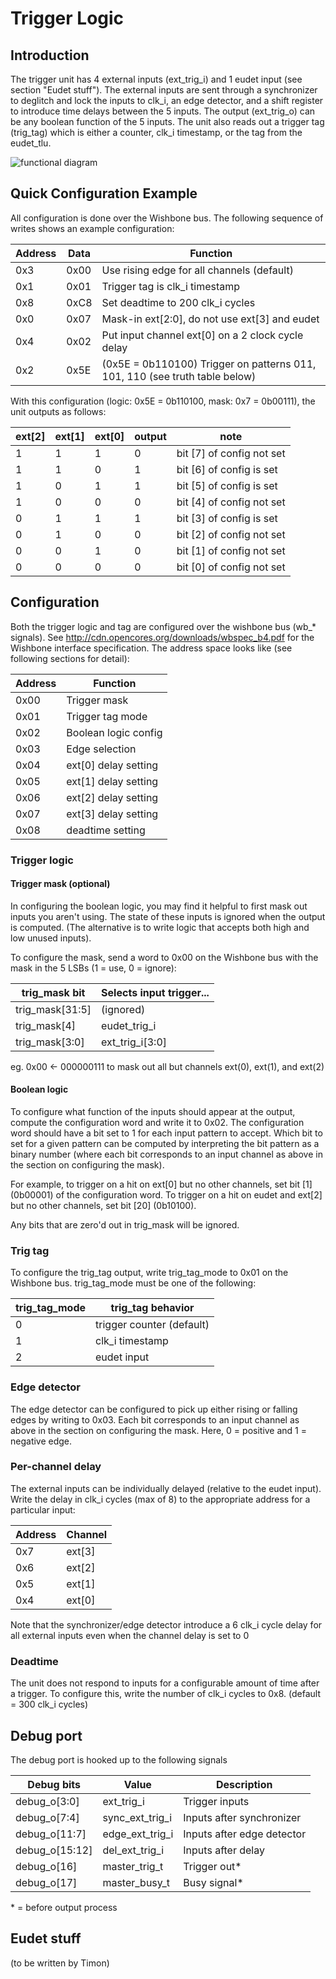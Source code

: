 # Trigger Logic

## Introduction

The trigger unit has 4 external inputs (ext_trig_i) and 1 eudet input
(see section "Eudet stuff"). The external inputs are sent through a
synchronizer to deglitch and lock the inputs to clk_i, an edge
detector, and a shift register to introduce time delays between the 5
inputs. The output (ext_trig_o) can be any boolean function of the 5
inputs. The unit also reads out a trigger tag (trig_tag) which is
either a counter, clk_i timestamp, or the tag from the eudet_tlu.

![functional diagram](https://raw.githubusercontent.com/VBaratham/Yarr-fw/d4ac8fb55ea8841d49615f19a224feff78507fab/doc/Trigger%20logic%20core.png)

## Quick Configuration Example

All configuration is done over the Wishbone bus. The following sequence of writes shows an example configuration:

| Address   | Data   | Function                                                                    |
| --------- | ------ | --------------------------------------------------------------------------- |
| 0x3       | 0x00   | Use rising edge for all channels (default)                                  |
| 0x1       | 0x01   | Trigger tag is clk_i timestamp                                              |
| 0x8       | 0xC8   | Set deadtime to 200 clk_i cycles                                            |
| 0x0       | 0x07   | Mask-in ext[2:0], do not use ext[3] and eudet                               |
| 0x4       | 0x02   | Put input channel ext[0] on a 2 clock cycle delay                           |
| 0x2       | 0x5E   | (0x5E = 0b110100) Trigger on patterns 011, 101, 110 (see truth table below) |

With this configuration (logic: 0x5E = 0b110100, mask: 0x7 = 0b00111),
the unit outputs as follows:

| ext[2] | ext[1] | ext[0] | output | note                      |
| ------ | ------ | ------ | ------ | ------------------------- |
| 1      | 1      | 1      | 0      | bit [7] of config not set |
| 1      | 1      | 0      | 1      | bit [6] of config is set  |
| 1      | 0      | 1      | 1      | bit [5] of config is set  |
| 1      | 0      | 0      | 0      | bit [4] of config not set |
| 0      | 1      | 1      | 1      | bit [3] of config is set  |
| 0      | 1      | 0      | 0      | bit [2] of config not set |
| 0      | 0      | 1      | 0      | bit [1] of config not set |
| 0      | 0      | 0      | 0      | bit [0] of config not set |

## Configuration

Both the trigger logic and tag are configured over the wishbone bus
(wb_* signals). See http://cdn.opencores.org/downloads/wbspec_b4.pdf
for the Wishbone interface specification. The address space looks
like (see following sections for detail):

| Address   | Function                  |
| --------- | ------------------------- |
| 0x00      | Trigger mask              |
| 0x01      | Trigger tag mode          |
| 0x02      | Boolean logic config      |
| 0x03      | Edge selection            |
| 0x04      | ext[0] delay setting      |
| 0x05      | ext[1] delay setting      |
| 0x06      | ext[2] delay setting      |
| 0x07      | ext[3] delay setting      |
| 0x08      | deadtime setting          |

### Trigger logic

#### Trigger mask (optional)

In configuring the boolean logic, you may find it helpful to first
mask out inputs you aren't using. The state of these inputs is ignored
when the output is computed. (The alternative is to write logic that
accepts both high and low unused inputs).

To configure the mask, send a word to 0x00 on the Wishbone bus with
the mask in the 5 LSBs (1 = use, 0 = ignore):

| trig_mask bit   | Selects input trigger...  |
| --------------- | ------------------------- |
| trig_mask[31:5] | (ignored)                 |
| trig_mask[4]    | eudet_trig_i              |
| trig_mask[3:0]  | ext_trig_i[3:0]           |

eg. 0x00 <- 000000111 to mask out all but channels ext(0), ext(1), and ext(2)

#### Boolean logic

To configure what function of the inputs should appear at the output,
compute the configuration word and write it to 0x02. The configuration
word should have a bit set to 1 for each input pattern to accept.
Which bit to set for a given pattern can be computed by interpreting
the bit pattern as a binary number (where each bit corresponds to an
input channel as above in the section on configuring the mask).

For example, to trigger on a hit on ext[0] but no other channels,
set bit [1] (0b00001) of the configuration word. To trigger on a hit
on eudet and ext[2] but no other channels, set bit [20] (0b10100).

Any bits that are zero'd out in trig_mask will be ignored. 

### Trig tag

To configure the trig_tag output, write trig_tag_mode to 0x01 on the
Wishbone bus. trig_tag_mode must be one of the following:

| trig_tag_mode | trig_tag behavior           |
| ------------- | --------------------------- |
|             0 | trigger counter (default)   |
|             1 | clk_i timestamp             |
|             2 | eudet input                 |

### Edge detector

The edge detector can be configured to pick up
either rising or falling edges by writing to 0x03. Each bit corresponds to
an input channel as above in the section on configuring the mask. Here,
0 = positive and 1 = negative edge.

### Per-channel delay

The external inputs can be individually delayed (relative to the eudet input).
Write the delay in clk_i cycles (max of 8) to the appropriate address for a
particular input:

| Address | Channel |
| ------- | ------- |
| 0x7     | ext[3]  |
| 0x6     | ext[2]  |
| 0x5     | ext[1]  |
| 0x4     | ext[0]  |

Note that the synchronizer/edge detector introduce a 6 clk_i cycle
delay for all external inputs even when the channel delay is set to 0

### Deadtime

The unit does not respond to inputs for a configurable amount of time
after a trigger. To configure this, write the number of clk_i cycles
to 0x8. (default = 300 clk_i cycles)

## Debug port

The debug port is hooked up to the following signals

| Debug bits     | Value            | Description                         |
| -------------- | ---------------- | ----------------------------------- |
| debug_o[3:0]   | ext_trig_i       | Trigger inputs                      |
| debug_o[7:4]   | sync_ext_trig_i  | Inputs after synchronizer           |
| debug_o[11:7]  | edge_ext_trig_i  | Inputs after edge detector          |
| debug_o[15:12] | del_ext_trig_i   | Inputs after delay                  |
| debug_o[16]    | master_trig_t    | Trigger out*                        |
| debug_o[17]    | master_busy_t    | Busy signal*                        |

\* = before output process

## Eudet stuff

(to be written by Timon)
